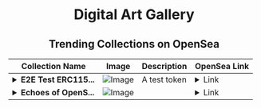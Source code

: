 <div align="center">

# Digital Art Gallery

## Trending Collections on OpenSea

| Collection Name                       | Image                                                                                     | Description                       | OpenSea Link                                                                                          |
|---------------------------------------|-------------------------------------------------------------------------------------------|-----------------------------------|--------------------------------------------------------------------------------------------------------|
| **<details><summary>E2E Test ERC115...</summary>E2E Test ERC1155</details>** | ![Image](https://raw.seadn.io/files/f62a9088d2e846e584f00da8c3cb7737.svg?w=200&auto=format) | A test token | <details><summary>Link</summary>[E2E Test ERC1155](https://opensea.io/collection/e2e-test-erc1155-1832)</details> |
| **<details><summary>Echoes of OpenS...</summary>Echoes of OpenSea</details>** | ![Image](https://i.seadn.io/s/raw/files/f3678c3470f0dfae974354b1611e5e2d.jpg?w=500&auto=format?w=200&auto=format) |  | <details><summary>Link</summary>[Echoes of OpenSea](https://opensea.io/collection/echoes-of-opensea)</details> |

</div>